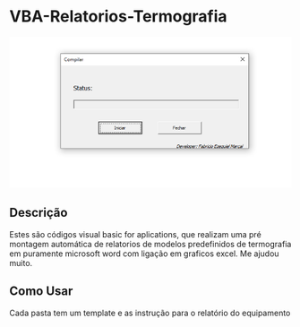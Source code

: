 # VBA-Relatorios-Termografia

![vba](preview/app.PNG)

## Descrição
Estes são códigos visual basic for aplications, que realizam uma pré montagem automática de relatorios de modelos predefinidos de termografia em puramente microsoft word com ligação em graficos excel.
Me ajudou muito.

## Como Usar
Cada pasta tem um template e as instrução para o relatório do equipamento
